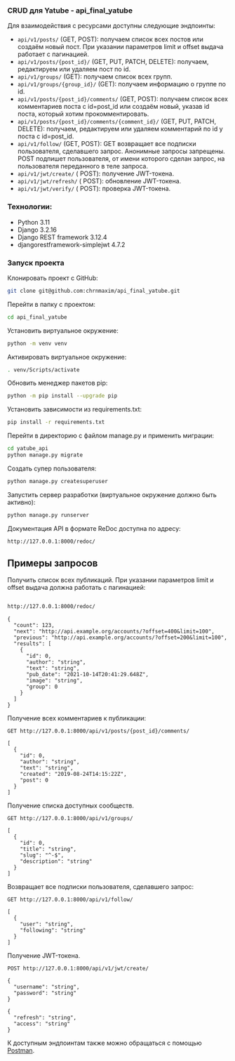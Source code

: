 ### CRUD для Yatube - api_final_yatube

Для взаимодействия с ресурсами доступны следующие эндпоинты:
* ```api/v1/posts/``` (GET, POST): получаем список всех постов или создаём новый пост. При указании параметров limit и offset выдача работает с пагинацией.
* ```api/v1/posts/{post_id}/``` (GET, PUT, PATCH, DELETE): получаем, редактируем или удаляем пост по id.
* ```api/v1/groups/``` (GET): получаем список всех групп.
* ```api/v1/groups/{group_id}/``` (GET): получаем информацию о группе по id.
* ```api/v1/posts/{post_id}/comments/``` (GET, POST): получаем список всех комментариев поста с id=post_id или создаём новый, указав id поста, который хотим прокомментировать.
* ```api/v1/posts/{post_id}/comments/{comment_id}/``` (GET, PUT, PATCH, DELETE): получаем, редактируем или удаляем комментарий по id у поста с id=post_id.
* ```api/v1/follow/``` (GET, POST): GET возвращает все подписки пользователя, сделавшего запрос. Анонимные запросы запрещены. POST подпишет пользователя, от имени которого сделан запрос, на пользователя переданного в теле запроса.
* ```api/v1/jwt/create/``` ( POST): получение JWT-токена.
* ```api/v1/jwt/refresh/``` ( POST): обновление JWT-токена.
* ```api/v1/jwt/verify/``` ( POST): проверка JWT-токена.
### Технологии:
* Python 3.11
* Django 3.2.16
* Django REST framework 3.12.4
* djangorestframework-simplejwt 4.7.2

### Запуск проекта

Клонировать проект c GitHub:

```bash
git clone git@github.com:chrnmaxim/api_final_yatube.git
```

Перейти в папку с проектом:

```bash
cd api_final_yatube
```
Установить виртуальное окружение:
```bash
python -m venv venv
```
Активировать виртуальное окружениe:
```bash
. venv/Scripts/activate
```
Обновить менеджер пакетов pip:
```bash
python -m pip install --upgrade pip
```
Установить зависимости из requirements.txt:
```bash
pip install -r requirements.txt
``` 
Перейти в директорию с файлом manage.py и применить миграции:
```bash
cd yatube_api
python manage.py migrate
``` 
Создать супер пользователя:

```bash
python manage.py createsuperuser
```
Запустить сервер разработки (виртуальное окружение должно быть активно):
```bash
python manage.py runserver 
```
Документация API в формате ReDoc доступна по адресу:
```bash
http://127.0.0.1:8000/redoc/
```
## Примеры запросов
Получить список всех публикаций. При указании параметров limit и offset выдача должна работать с пагинацией:
```bash

http://127.0.0.1:8000/redoc/
```
```
{
  "count": 123,
  "next": "http://api.example.org/accounts/?offset=400&limit=100",
  "previous": "http://api.example.org/accounts/?offset=200&limit=100",
  "results": [
    {
      "id": 0,
      "author": "string",
      "text": "string",
      "pub_date": "2021-10-14T20:41:29.648Z",
      "image": "string",
      "group": 0
    }
  ]
}
```
Получение всех комментариев к публикации:
```
GET http://127.0.0.1:8000/api/v1/posts/{post_id}/comments/
```
```
[
  {
    "id": 0,
    "author": "string",
    "text": "string",
    "created": "2019-08-24T14:15:22Z",
    "post": 0
  }
]
```
Получение списка доступных сообществ.
```
GET http://127.0.0.1:8000/api/v1/groups/
```
```
[
  {
    "id": 0,
    "title": "string",
    "slug": "^-$",
    "description": "string"
  }
]
```
Возвращает все подписки пользователя, сделавшего запрос:
```
GET http://127.0.0.1:8000/api/v1/follow/
```
```
[
  {
    "user": "string",
    "following": "string"
  }
]
```
Получение JWT-токена.
```
POST http://127.0.0.1:8000/api/v1/jwt/create/

{
  "username": "string",
  "password": "string"
}
```
```
{
  "refresh": "string",
  "access": "string"
}
```
К доступным эндпоинтам также можно обращаться с помощью [Postman](https://www.postman.com/).
